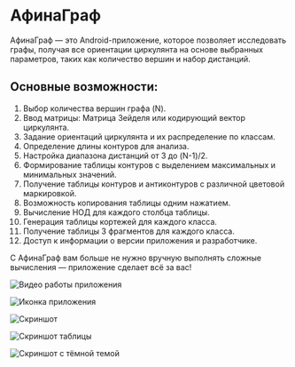 # АфинаГраф

АфинаГраф — это Android-приложение, которое позволяет исследовать графы, получая все ориентации циркулянта на основе выбранных параметров, таких как количество вершин и набор дистанций.

## Основные возможности:

1. Выбор количества вершин графа (N).
2. Ввод матрицы: Матрица Зейделя или кодирующий вектор циркулянта.
3. Задание ориентаций циркулянта и их распределение по классам.
4. Определение длины контуров для анализа.
5. Настройка диапазона дистанций от 3 до (N-1)/2.
6. Формирование таблицы контуров с выделением максимальных и минимальных значений.
7. Получение таблицы контуров и антиконтуров с различной цветовой маркировкой.
8. Возможность копирования таблицы одним нажатием.
9. Вычисление НОД для каждого столбца таблицы.
10. Генерация таблицы кортежей для каждого класса.
11. Получение таблицы 3 фрагментов для каждого класса.
12. Доступ к информации о версии приложения и разработчике.

С АфинаГраф вам больше не нужно вручную выполнять сложные вычисления — приложение сделает всё за вас!

![Видео работы приложения](app/src/main/res/drawable/video_afina_graph.gif)

![Иконка приложения](app/src/main/res/drawable/screenshot_icon.png)

![Скриншот](app/src/main/res/drawable/screenshot_2.jpg)

![Скриншот таблицы](app/src/main/res/drawable/screenshot_20.jpg)

![Скриншот с тёмной темой](app/src/main/res/drawable/screenshot_2_dark.jpg)